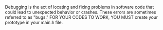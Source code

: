Debugging is the act of locating and fixing problems in software code that could lead to unexpected behavior or crashes. These errors are sometimes referred to as "bugs." FOR YOUR CODES TO WORK, YOU MUST create your prototype in your main.h file.
